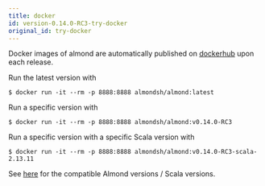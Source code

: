 ```yaml
---
title: docker
id: version-0.14.0-RC3-try-docker
original_id: try-docker
---
```


Docker images of almond are automatically published on
[dockerhub](https://hub.docker.com/r/almondsh/almond) upon each release.

Run the latest version with
```
$ docker run -it --rm -p 8888:8888 almondsh/almond:latest
```

Run a specific version with
```
$ docker run -it --rm -p 8888:8888 almondsh/almond:v0.14.0-RC3
```

Run a specific version with a specific Scala version with
```
$ docker run -it --rm -p 8888:8888 almondsh/almond:v0.14.0-RC3-scala-2.13.11
```

See [here](install-versions.md) for the compatible Almond versions / Scala
versions.
